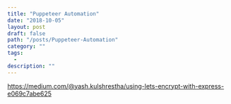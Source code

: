 ```yaml
---
title: "Puppeteer Automation"
date: "2018-10-05"
layout: post
draft: false
path: "/posts/Puppeteer-Automation"
category: ""
tags:
  - 
description: ""
---
```


https://medium.com/@yash.kulshrestha/using-lets-encrypt-with-express-e069c7abe625